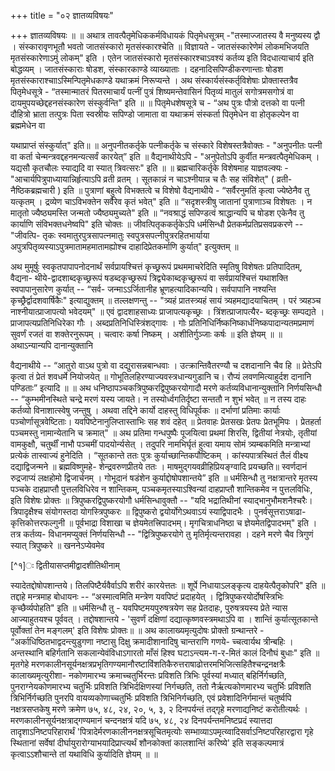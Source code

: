 +++
title = "०२ ज्ञातव्यविषयः"

+++
ज्ञातव्यविषयः ॥ ॥ अथात्र तावत्पैतृमेधिककर्मविधायकं पितृमेधसूत्रम् -"तस्माज्जातस्य वै मनुष्यस्य द्वौ । संस्कारावृणभूतौ भवतो जातसंस्कारो मृतसंस्कारश्चेति ॥ विज्ञायते - जातसंस्कारेणेमं लोकमभिजयति मृतसंस्कारेणाऽमुं लोकम्" इति । एतेन जातसंस्कारो मृतसंस्कारश्चाऽवश्यं कर्तव्य इति विदधात्याचार्य इति बोद्धव्यम् । जातसंस्काराः षोडश,
संस्कारकाण्डे व्याख्याताः । दहनादिसपिण्डीकरणान्ताः षोडश मृतसंस्काराश्चााऽस्मिन्पितृमेधकाण्डे यथाक्रमं निरूप्यन्ते । अथ संस्कार्यसंस्कर्तृविशेषाः प्रोक्तास्तत्रैव पितृमेधसूत्रे - “तस्मान्मातरं पितरमाचार्यं पत्नीं पुत्रं शिष्यमन्तेवासिनं पितृव्यं मातुलं
सगोत्रमसगोत्रं वा दायमुपयच्छेद्दहनसंस्कारेण संस्कुर्वन्ति" इति ॥ ॥ पितृमेधशेषसूत्रे च - “अथ पुत्रः पौत्रो दत्तको वा
पत्नी दौहित्रो भ्राता तत्पुत्रः पिता स्वस्रीयः सपिण्डो जामाता वा यथाक्रमं संस्कर्ता पितृमेधेन वा होतृकल्पेन वा ब्रह्ममेधेन वा


यथाप्राप्तं संस्कुर्यात्" इति॥ ॥ अनुपनीतकर्तृके पत्नीकर्तृके च संस्कारे विशेषस्तत्रैवोक्तः - "अनुपनीतः पत्नी वा कर्ता
चेन्मन्त्रवद्दहनमन्यत्सर्वं कारयेत्” इति ॥ वैद्यनाथीयेऽपि - "अनुपेतोऽपि कुर्वीत मन्त्रवत्पैतृमेधिकम् । यद्यसौ कृतचौलः
स्याद्यदि वा स्यात् त्रिवत्सरः" इति ॥ ॥ ब्रह्मचारिकर्तृके विशेषमाह याज्ञवल्क्यः - "आचार्यपित्रुपाध्यायान्निर्हृत्याऽपि व्रती
व्रतम् । सूतकान्नं न चाऽश्नीयान्न च तैः सह संविशेत्" ( व्रती-नैष्ठिकब्रह्मचारी ) इति ॥ पुत्राणां बहुत्वे विभक्तत्वे च विशेषो
वैद्यनाथीये - “सर्वैरनुमतिं कृत्वा ज्येष्ठेनैव तु यत्कृतम् । द्रव्येण चाऽविभक्तेन सर्वैरेव कृतं भवेत्" इति ॥ “सदृशस्त्रीषु जातानां
पुत्राणाञ्च विशेषतः । न मातृतो ज्यैष्ठ्यमस्ति जन्मतो ज्यैष्ठ्यमुच्यते" इति ॥ “नवश्राद्धं सपिण्डत्वं श्राद्धान्यपि च षोडश
एकेनैव तु कार्याणि संविभक्तधनेष्वपि" इति चोक्तः ॥ जीवत्पितृककर्तृकेऽपि धर्मसिन्धौ प्रेतकर्मप्रतिप्रसवप्रकरणे --"जीवत्पि-
तृकः स्वमातुरपुत्रसापत्नमातुः स्वपुत्रसपत्नीपुत्ररहितभार्याया अपुत्रपितृव्यस्याऽपुत्रमातामहमातामह्योश्च दाहादिप्रेतकर्माणि
कुर्यात्" इत्युक्तम् ॥  

  अथ मुमूर्षुः स्वकृतपापापनोदनार्थं सर्वप्रायश्चित्तं कृच्छ्ररूपं प्रथममाचरेदिति स्मृतिषु विशेषतः प्रतिपादितम्, वैद्यना-
थीये-द्वादशाब्दकृच्छ्ररूपं षडब्दकृच्छ्ररूपं त्रिद्व्येकाब्दकृच्छ्ररूपं वा सर्वप्रायश्चित्तं यथाशक्ति स्वपापानुसारेण कुर्यात् -- “सर्व-
जन्माऽऽर्जितानीह भ्रूणहत्यादिकान्यपि। सर्वपापानि नश्यन्ति कृच्छ्रैर्द्वादशवार्षिकैः" इत्याद्युक्तम् ॥ तल्लक्षणन्तु -- "त्र्यहं प्रातस्त्र्यहं
सायं त्र्यहमद्यादयाचितम् । परं त्र्यहञ्च नाश्नीयात्प्राजापत्यो भवेदयम्" ॥ एवं द्वादशाहसाध्यः प्राजापत्यकृच्छ्रः । त्रिंशत्प्राजापत्यैर-
ब्दकृच्छ्रः सम्पद्यते । प्राजापत्यप्रतिनिधिरेका गौः । अब्दप्रतिनिधिस्त्रिंशद्गावः । गोः प्रतिनिधिर्निष्कनिष्कार्धनिष्कपादान्यतमप्रमाणं
सुवर्णं रजतं वा शक्तेरनुरूपम् । चत्वारः कर्षा निष्कम् । अशीतिर्गुञ्जाः कर्षः ॥ इति ज्ञेयम् ॥ ॥ अथाऽन्यान्यपि दानान्युक्तानि


वैद्यनाथीये -- “आतुरो वाऽथ पुत्रो वा दद्युरासन्नबान्धवाः । उत्क्रान्तिवैतरण्यौ च दशदानानि चैव हि ॥ प्रेतेऽपि कृत्वा तं प्रेतं
शवधर्मे नियोजयेत् ॥ गोभूतिलहिरण्याज्यवस्त्रधान्यगुडानि च। रौप्यं लवणमित्याहुर्दश दानानि पण्डिताः” इत्यादि ॥ ॥
अथ धनिष्ठापञ्चकत्रिपुष्करद्विपुष्करयोगादौ मरणे कर्तव्यविधानान्युक्तानि निर्णयसिन्धौ -- “कुम्भमीनस्थिते चन्द्रे मरणं यस्य
जायते। न तस्योर्ध्वगतिर्दृष्टा सन्ततौ न शुभं भवेत् ॥ न तस्य दाहः कर्तव्यो विनाशात्स्वेषु जन्तुषु । अथवा तद्दिने कार्यो दाहस्तु
विधिपूर्वकः ॥ दर्भाणां प्रतिमाः कार्याः पञ्चोर्णासूत्रवेष्टिताः। यवपिष्टेनानुलिप्तास्ताभिः सह शवं दहेत् ॥ प्रेतवाहः प्रेतसखः प्रेतपः
प्रेतभूमिपः । प्रेतहर्ता पञ्चमस्तु नामान्येतानि च क्रमात्" ॥ अथ प्रतिमा गन्धपुष्पैः पूजयित्वा प्रथमां शिरसि, द्वितीयां नेत्रयोः,
तृतीयां वामकुक्षौ, चतुर्थीं नाभौ पञ्चमीं पादयोर्न्यसेत् । तदुपरि नामभिर्घृतं हुत्वा यमाय सोमं त्र्यम्बकमिति मन्त्राभ्यां प्रत्येकं
तास्वाज्यं हुनेदिति । “सूतकान्ते ततः पुत्रः कुर्याच्छान्तिकपौष्टिकम् । कांस्यपात्रस्थितं तैलं वीक्ष्य दद्याद्विजन्मने ॥ ब्रह्मविष्णुमहे-
शेन्द्रवरुणप्रीतये ततः । माषमुद्गयवव्रीहिप्रियङ्ग्वादि प्रयच्छति॥ स्वर्णदानं रुद्रजाप्यं लक्षहोमो द्विजार्चनम् । गोभूदानं षडंशेन
कुर्याद्दोषोपशान्तये” इति ॥ धर्मसिन्धौ तु नक्षत्रान्तरे मृतस्य पञ्चके दाहप्राप्तौ पुत्तलविधिरेव न शान्तिकम्, पञ्चकमृतस्याऽश्विन्यां
दाहप्राप्तौ शान्तिकमेव न पुत्तलविधिः, इति विशेषः प्रोक्तः ॥ त्रिपुष्करद्विपुष्करयोगौ धर्मसिन्धावुक्तौ -- "यदि भद्रातिथीनां
स्याद्भानुभौमशनैश्चरैः। त्रिपादृक्षैश्च संयोगस्तदा योगस्त्रिपुष्करः ॥ द्विपुष्करो द्वयोर्योगेऽथवाऽयं स्याद्विपादभैः । पुनर्वसूत्तराऽषाढा-
कृत्तिकोत्तरफल्गुनी ॥ पूर्वभाद्रा विशाखा च ज्ञेयमेतत्त्रिपादभम्। मृगचित्राधनिष्ठा च ज्ञेयमेतद्विपादभम्" इति । तत्र कर्तव्य-
विधानमप्युक्तं निर्णयसिन्धौ -- "द्वित्रिपुष्करयोगे तु मृतिर्मृत्यन्तरावहा । दहने मरणे चैव त्रिगुणं स्यात् त्रिपुष्करे ॥ खननेऽप्येवमेव

[^१]ः द्वितीयासप्तमीद्वादशीतिथीनाम्


स्यादेतद्दोषोपशान्तये। तिलपिष्टैर्यवैर्वाऽपि शरीरं कारयेत्ततः ॥ शूर्पे निधायाऽलङ्कृत्य दाहयेत्पैतृकोपरि" इति ॥ तद्दाहे
मन्त्रमाह बोधायनः -- “अस्मात्वमिति मन्त्रेण यवपिष्टं प्रदाहयेत् । द्वित्रिपुष्करयोर्दोषस्त्रिभिः कृच्छैर्व्यपोहति" इति ॥
धर्मसिन्धौ तु - यवपिष्टमयपुरुषत्रयेण सह प्रेतदाहः, पुरुषत्रयस्य प्रेते न्यास आज्याहुतयश्च पूर्ववत् । तद्दोषशान्तये - 'सुवर्णं
दक्षिणां दद्यात्कृष्णवस्त्रमथाऽपि वा । शान्तिं कुर्यात्सूतकान्ते पूर्वोक्तां तेन मङ्गलम्' इति विशेषः प्रोक्तः॥ ॥ अथ
कालाख्यमृत्युदोषः प्रोक्तो ग्रन्थान्तरे - “अर्काधिष्ठितभाद्वदन्त्युडुगणा नष्टासु दिक्षु क्रमादीशानादिषु चान्तराणि गणये-
च्चत्वार्यथ त्रीन्बहिः । अन्तस्थानि बहिर्गतानि सकलान्येवंविधाऽगारतो माँसं हिश्व घटाऽन्त्यम-ग-र-मितं कालं दिनौघं बुधाः"
इति ॥ मृतगेहे मरणकालीनसूर्यनक्षत्रप्रभृतिगण्यमानौरष्टाविंशतिकैरुत्तराषाढोत्तरमभिजित्सहितैश्चन्द्रनक्षत्रैः कालाख्यमृत्युरीशा-
नकोणमारभ्य क्रमाच्चतुर्भिरन्तः प्रविशति त्रिभिः पूर्वस्यां मध्यात् बहिर्निर्गच्छति, पुनराग्नेयकोणमारभ्य चतुर्भिः प्रविशति
त्रिभिर्दक्षिणस्यां निर्गच्छति, ततो नैर्ऋत्यकोणमारभ्य चतुर्भिः प्रविशति त्रिभिर्निर्गच्छति पुनरपि वायव्यकोणाच्चतुर्भिः प्रविशति
त्रिभिनिर्गच्छति, एवं प्रवेशादिनिर्गमान्तं चतुर्ष्वपि नक्षत्रसप्तकेषु मरणे क्रमेण ७५, ४८, २४, २०, ५, ३, २ दिनपर्यन्तं तद्गृहे
मरणाद्यनिष्टं करोतीत्यर्थः । मरणकालीनसूर्यनक्षत्राद्गण्यमानं चन्दनक्षत्रं यदि ७५, ४८, २४ दिनपर्यन्तमनिष्टप्रदं स्यात्तदा
तादृशाऽनिष्टपरिहारार्थं 'पित्रादेर्मरणकालीननक्षत्रसूचितमृत्योः सम्भाव्याऽपमृत्य्वादिसर्वाऽनिष्टपरिहारद्वारा गृहे स्थितानां सर्वेषां
दीर्घायुरारोग्याभयादिप्राप्त्यर्थं शौनकोक्तां कालशान्तिं करिष्ये' इति सङ्कल्पमात्रं कृत्वाऽऽशौचान्ते तां यथाविधि कुर्यादिति
ज्ञेयम् ॥ ॥
